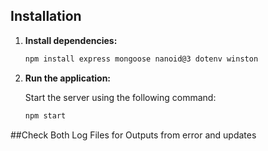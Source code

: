 ## Installation


1. **Install dependencies:**

   ```bash
   npm install express mongoose nanoid@3 dotenv winston

   ```


2. **Run the application:**

   Start the server using the following command:

   ```bash
   npm start
   ```

   
##Check Both Log Files for Outputs from error and updates
